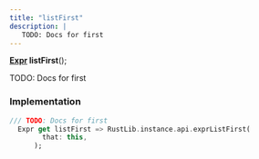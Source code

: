```yaml
---
title: "listFirst"
description: |
   TODO: Docs for first
---
```

<span class="dart-code"><strong>[Expr] listFirst</strong>();</span>

 TODO: Docs for first
### Implementation
```dart
/// TODO: Docs for first
  Expr get listFirst => RustLib.instance.api.exprListFirst(
        that: this,
      );
```

[Expr]: /reference/classes/expr/